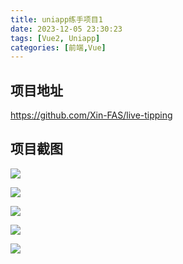 ```yaml
---
title: uniapp练手项目1
date: 2023-12-05 23:30:23
tags: [Vue2, Uniapp]
categories: [前端,Vue]
---
```


## 项目地址

https://github.com/Xin-FAS/live-tipping

## 项目截图

![](https://s2.loli.net/2023/12/05/CrevI3c7duSG9Zk.jpg)

![](https://s2.loli.net/2023/12/05/1swotL8YIjAPkQb.jpg)

![](https://s2.loli.net/2023/12/05/KTXdJCGwMs4WDgR.jpg)

![](https://s2.loli.net/2023/12/05/SA3ylhZTziOcaKo.jpg)

![](https://s2.loli.net/2023/12/05/NvI52YUCdGlwouH.jpg)
